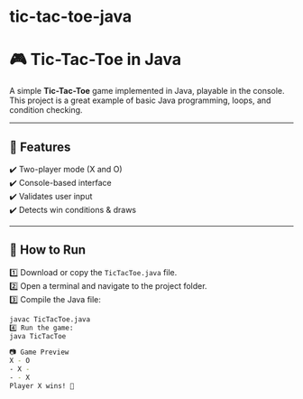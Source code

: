 # tic-tac-toe-java
# 🎮 Tic-Tac-Toe in Java

A simple **Tic-Tac-Toe** game implemented in Java, playable in the console. This project is a great example of basic Java programming, loops, and condition checking.

---

## 📌 Features
✔️ Two-player mode (X and O)  
✔️ Console-based interface  
✔️ Validates user input  
✔️ Detects win conditions & draws  

---

## 🚀 How to Run

1️⃣ Download or copy the `TicTacToe.java` file.  
2️⃣ Open a terminal and navigate to the project folder.  
3️⃣ Compile the Java file:
   ```sh
   javac TicTacToe.java
4️⃣ Run the game:
java TicTacToe

📷 Game Preview
X - O  
- X -  
- - X  
Player X wins! 🎉

